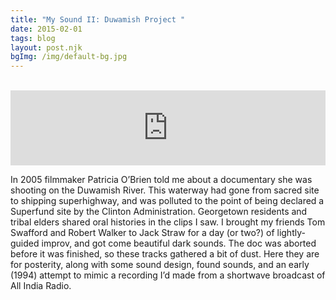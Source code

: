 ```yaml
---
title: "My Sound II: Duwamish Project "
date: 2015-02-01
tags: blog
layout: post.njk
bgImg: /img/default-bg.jpg
---
```

<br/>
<iframe style="border: 0; width: 100%; height: 120px;" src="https://bandcamp.com/EmbeddedPlayer/album=1273021088/size=large/bgcol=ffffff/linkcol=0687f5/tracklist=false/artwork=small/transparent=true/" seamless><a href="https://listenfastermusic.bandcamp.com/album/my-sound-ii-duwamish-project">My Sound II: Duwamish Project by Ben McAllister</a></iframe>



In 2005 filmmaker Patricia O’Brien told me about a documentary she was
shooting on the Duwamish River. This waterway had gone from sacred site
to shipping superhighway, and was polluted to the point of being
declared a Superfund site by the Clinton Administration. Georgetown
residents and tribal elders shared oral histories in the clips I saw. I
brought my friends Tom Swafford and Robert Walker to Jack Straw for a
day (or two?) of lightly-guided improv, and got come beautiful dark
sounds. The doc was aborted before it was finished, so these tracks
gathered a bit of dust. Here they are for posterity, along with some
sound design, found sounds, and an early (1994) attempt to mimic a
recording I’d made from a shortwave broadcast of All India Radio.



